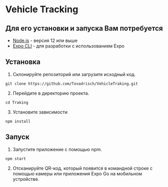 # Vehicle Tracking

## Для его установки и запуска Вам потребуется

- [Node.js](https://nodejs.org) - версия 12 или выше
- [Expo CLI](https://docs.expo.io/get-started/installation/) - для разработки с использованием Expo

## Установка

1. Склонируйте репозиторий или загрузите исходный код.

```shell
git clone https://github.com/Tovadrisch/VehicleTraking.git
```

2. Перейдите в директорию проекта.

```shell
cd Traking
```

3. Установите зависимости

```shell
npm install
```

## Запуск

1. Запустите приложение с помощью npm.

```shell
npm start
```

2. Отсканируйте QR-код, который появится в командной строке с помощью камеры или приложения Expo Go на мобильном устройстве.
